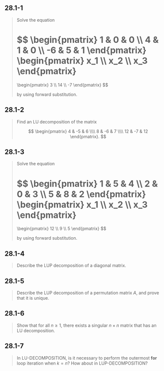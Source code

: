 ## 28.1-1

> Solve the equation
>
> $$
> \begin{pmatrix}
>  1 & 0 & 0 \\\\
>  4 & 1 & 0 \\\\
> -6 & 5 & 1
> \end{pmatrix}
> \begin{pmatrix}
> x_1 \\\\
> x_2 \\\\
> x_3
> \end{pmatrix}
> =
> \begin{pmatrix}
>  3 \\\\
> 14 \\\\
> -7
> \end{pmatrix}
> $$
>
> by using forward substitution.

## 28.1-2

> Find an $\text{LU}$ decomposition of the matrix
>
> $$
> \begin{pmatrix}
>  4 & -5 &  6 \\\\
>  8 & -6 &  7 \\\\
> 12 & -7 & 12
> \end{pmatrix}.
> $$

## 28.1-3

> Solve the equation
>
> $$
> \begin{pmatrix}
> 1 & 5 & 4 \\\\
> 2 & 0 & 3 \\\\
> 5 & 8 & 2
> \end{pmatrix}
> \begin{pmatrix}
> x_1 \\\\
> x_2 \\\\
> x_3
> \end{pmatrix}
> =
> \begin{pmatrix}
> 12 \\\\
>  9 \\\\
>  5
> \end{pmatrix}
> $$
>
> by using forward substitution.

## 28.1-4

> Describe the $\text{LUP}$ decomposition of a diagonal matrix.

## 28.1-5

> Describe the $\text{LUP}$ decomposition of a permutation matrix $A$, and prove that it is unique.

## 28.1-6

> Show that for all $n \ge 1$, there exists a singular $n \times n$ matrix that has an $\text{LU}$ decomposition.

## 28.1-7

> In $\text{LU-DECOMPOSITION}$, is it necessary to perform the outermost **for** loop iteration when $k = n$? How about in $\text{LUP-DECOMPOSITION}$?
